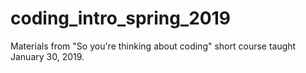 # coding_intro_spring_2019

Materials from "So you're thinking about coding" short course taught January 30, 2019.
